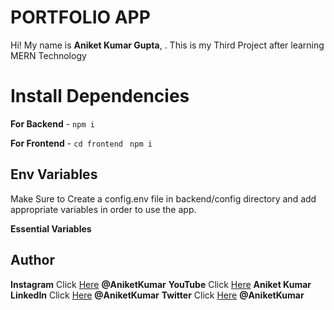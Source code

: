 # PORTFOLIO APP

Hi! My name is **Aniket Kumar Gupta**, . This is my Third Project after learning MERN Technology


# Install Dependencies

**For Backend** - `npm i`

**For Frontend** - `cd frontend` ` npm i`

## Env Variables

Make Sure to Create a config.env file in backend/config directory and add appropriate variables in order to use the app.

**Essential Variables**


## Author

**Instagram** Click [Here](https://instagram.com/aniket777984) **@AniketKumar**
**YouTube** Click [Here](https://www.youtube.com/c/EasyTutorialsVideo) **Aniket Kumar**
**LinkedIn** Click [Here](https://www.linkedin.com/in/aniket-kumar-gupta-a17634233/) **@AniketKumar**
**Twitter** Click [Here](https://twitter.com/aniket777984) **@AniketKumar**
